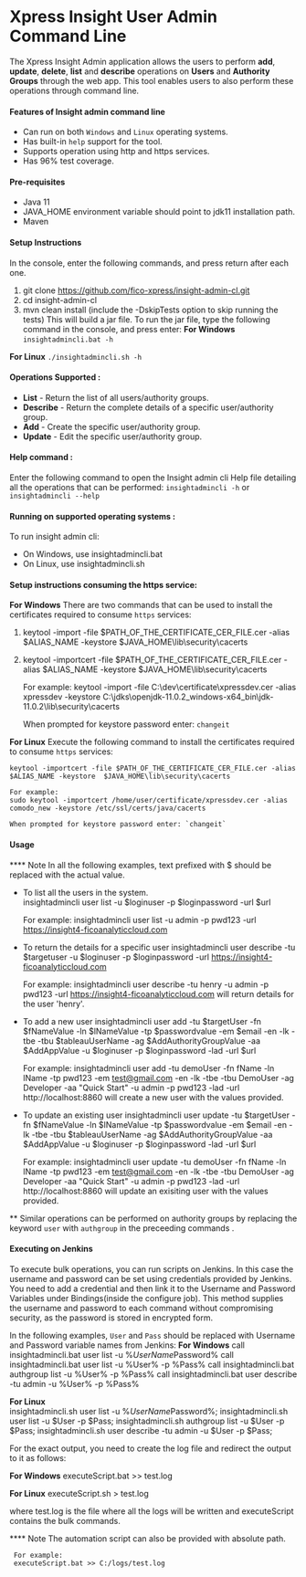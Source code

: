 # Xpress Insight User Admin Command Line

The Xpress Insight Admin application allows the users to perform **add**, **update**, **delete**, **list** and **describe** operations on **Users** and **Authority Groups** through the web app. This tool enables users to also perform these operations through command line.


#### Features of Insight admin command line 

* Can run on both `Windows` and `Linux` operating systems.
* Has built-in `help` support for the tool.
* Supports operation using http and https services.
* Has 96% test coverage.


#### Pre-requisites

* Java 11 
* JAVA_HOME environment variable should point to jdk11 installation path.
* Maven
 
 
#### Setup Instructions
In the console, enter the following commands, and press return after each one. 
1. git clone https://github.com/fico-xpress/insight-admin-cl.git
2. cd insight-admin-cl
3. mvn clean install (include the -DskipTests option to skip running the tests)
This will build a jar file. To run the jar file, type the following command in the console, and press enter:
**For Windows**
    `insightadmincli.bat -h`
    
**For Linux**
    `./insightadmincli.sh -h`      
   
    
#### Operations Supported :

* **List** - Return the list of all users/authority groups.
* **Describe** - Return the complete details of a specific user/authority group.
* **Add** - Create the specific user/authority group.
* **Update** - Edit the specific user/authority group.
	
#### Help command :
Enter the following command to open the Insight admin cli Help file detailing all the operations that can be performed:
`insightadmincli -h` or `insightadmincli --help`

#### Running on supported operating systems :
To run insight admin cli:
* On Windows, use insightadmincli.bat
* On Linux, use insightadmincli.sh


#### Setup instructions consuming the https service:
**For Windows**
There are two commands that can be used to install the certificates required to consume `https` services:
1)    keytool -import -file $PATH_OF_THE_CERTIFICATE_CER_FILE.cer -alias $ALIAS_NAME -keystore  $JAVA_HOME\lib\security\cacerts
2)    keytool -importcert -file $PATH_OF_THE_CERTIFICATE_CER_FILE.cer -alias $ALIAS_NAME -keystore  $JAVA_HOME\lib\security\cacerts

      For example:
      keytool -import -file C:\dev\certificate\xpressdev.cer -alias xpressdev -keystore  C:\jdks\openjdk-11.0.2_windows-x64_bin\jdk-11.0.2\lib\security\cacerts

	  When prompted for keystore password enter: `changeit`

**For Linux**
Execute the following command to install the certificates required to consume `https` services:

    keytool -importcert -file $PATH_OF_THE_CERTIFICATE_CER_FILE.cer -alias $ALIAS_NAME -keystore  $JAVA_HOME\lib\security\cacerts

    For example:
    sudo keytool -importcert /home/user/certificate/xpressdev.cer -alias comodo_new -keystore /etc/ssl/certs/java/cacerts

	When prompted for keystore password enter: `changeit`

#### Usage
**** Note
     In all the following examples, text prefixed with $ should be replaced with the actual value.
	 
* To list all the users in the system.        
  insightadmincli user list -u $loginuser -p $loginpassword -url $url        

  For example: 
  insightadmincli user list -u admin -p pwd123 -url https://insight4-ficoanalyticcloud.com

* To return the details for a specific user 
  insightadmincli user  describe -tu $targetuser -u $loginuser -p $loginpassword -url https://insight4-ficoanalyticcloud.com
  
  For example: 
  insightadmincli user describe -tu henry -u admin -p pwd123 -url https://insight4-ficoanalyticcloud.com will return details for the user 'henry'.        

* To add a new user 
  insightadmincli user add -tu $targetUser -fn $fNameValue -ln $lNameValue -tp $passwordvalue -em $email -en -lk -tbe -tbu $tableauUserName -ag $AddAuthorityGroupValue -aa $AddAppValue -u $loginuser -p $loginpassword -lad -url $url

  For example: 
  insightadmincli user add -tu demoUser -fn fName -ln lName -tp pwd123 -em test@gmail.com -en -lk -tbe -tbu DemoUser -ag Developer -aa "Quick Start" -u admin -p pwd123 -lad -url http://localhost:8860 will create a new user with the values provided.        

* To update an existing user
  insightadmincli user update -tu $targetUser -fn $fNameValue -ln $lNameValue -tp $passwordvalue -em $email -en -lk -tbe -tbu $tableauUserName -ag $AddAuthorityGroupValue -aa $AddAppValue -u $loginuser -p $loginpassword -lad -url $url

  For example:
  insightadmincli user update -tu demoUser -fn fName -ln lName -tp pwd123 -em test@gmail.com -en -lk -tbe -tbu DemoUser -ag Developer -aa "Quick Start" -u admin -p pwd123 -lad -url http://localhost:8860 will update an exisiting user with the values provided.        

** Similar operations can be performed on authority groups by replacing the keyword `user` with `authgroup` in the preceeding commands . 

      
#### Executing on Jenkins
To execute bulk operations, you can run scripts on Jenkins. In this case the username and password can be set using credentials provided by Jenkins.
You need to add a credential and then link it to the Username and Password Variables under Bindings(inside the configure job).
This method supplies the username and password to each command without compromising security, as the password is stored in encrypted form. 

In the following examples, `User` and `Pass` should be replaced with Username and Password variable names from Jenkins:
**For Windows**
call insightadmincli.bat user list -u %$UserName% -p %$Password%
call insightadmincli.bat user list -u %User% -p %Pass%
call insightadmincli.bat authgroup list -u %User% -p %Pass%
call insightadmincli.bat user describe -tu admin -u %User% -p %Pass%
    
**For Linux**	
insightadmincli.sh user list -u %$UserName% -p %$Password%;
insightadmincli.sh user list -u $User -p $Pass; 
insightadmincli.sh authgroup list -u $User -p $Pass;
insightadmincli.sh user describe -tu admin -u $User -p $Pass;

For the exact output, you need to create the log file and redirect the output to it as follows:
    
**For Windows**
    executeScript.bat >> test.log
	
**For Linux**
    executeScript.sh > test.log
	
where test.log is the file where all the logs will be written and executeScript contains the bulk commands.

**** Note
     The automation script can also be provided with absolute path.

     For example:
     executeScript.bat >> C:/logs/test.log
    